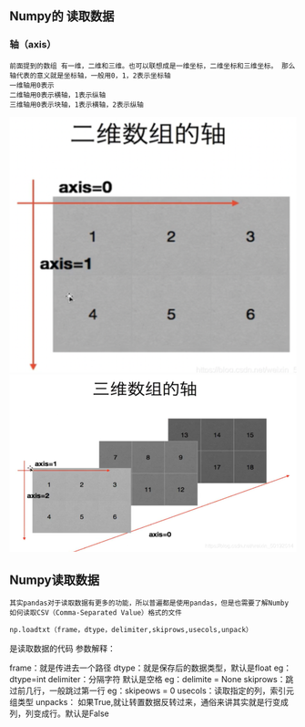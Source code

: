 
## Numpy的 读取数据

### 轴（axis）
    前面提到的数组 有一维，二维和三维。也可以联想成是一维坐标，二维坐标和三维坐标。 那么轴代表的意义就是坐标轴，一般用0，1，2表示坐标轴
    一维轴用0表示
    二维轴用0表示横轴，1表示纵轴
    三维轴用0表示块轴，1表示横轴，2表示纵轴
![二维数组的轴](./图像/二维数组的轴.png)
![三维数组的轴](./图像/三维数组的轴.png)

## Numpy读取数据
    其实pandas对于读取数据有更多的功能，所以普遍都是使用pandas，但是也需要了解Numby 如何读取CSV（Comma-Separated Value）格式的文件
```python
np.loadtxt（frame，dtype，delimiter,skiprows,usecols,unpack）
```
是读取数据的代码
参数解释：

frame：就是传进去一个路径
dtype：就是保存后的数据类型，默认是float eg：dtype=int
delimiter：分隔字符 默认是空格 eg：delimite = None
skiprows：跳过前几行，一般跳过第一行 eg：skipeows = 0
usecols：读取指定的列，索引元组类型
unpacks： 如果True,就让转置数据反转过来，通俗来讲其实就是行变成列，列变成行。默认是False
